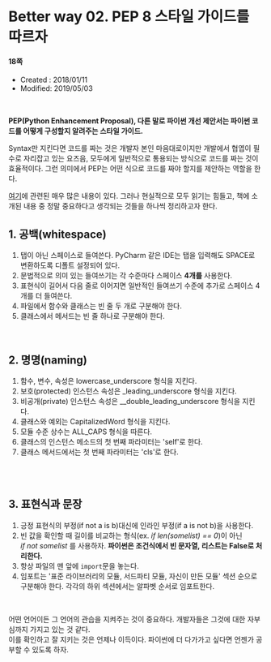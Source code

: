 # Better way 02. PEP 8 스타일 가이드를 따르자

#### 18쪽

* Created : 2018/01/11  
* Modified: 2019/05/03  

<br>

**PEP(Python Enhancement Proposal), 다른 말로 파이썬 개선 제안서는 파이썬 코드를 어떻게 구성할지 알려주는 스타일 가이드.**    

Syntax만 지킨다면 코드를 짜는 것은 개발자 본인 마음대로이지만 개발에서 협엽이 필수로 자리잡고 있는 요즈음, 모두에게 일반적으로 통용되는 방식으로 코드를 짜는 것이 효율적이다. 그런 의미에서 PEP는 어떤 식으로 코드를 짜야 할지를 제안하는 역할을 한다.  

  
[여기](https://www.python.org/dev/peps/pep-0008/)에 관련된 매우 많은 내용이 있다. 그러나 현실적으로 모두 읽기는 힘들고, 책에 소개된 내용 중 정말 중요하다고 생각되는 것들을 하나씩 정리하고자 한다.


## 1. 공백(whitespace)

 1. 탭이 아닌 스페이스로 들여쓴다. PyCharm 같은 IDE는 탭을 입력해도 SPACE로 변환하도록 디폴트 설정되어 있다.
 2. 문법적으로 의미 있는 들여쓰기는 각 수준마다 스페이스 **4개를** 사용한다.
 3. 표현식이 길어서 다음 줄로 이어지면 일반적인 들여쓰기 수준에 추가로 스페이스 4개를 더 들여쓴다.
 4. 파일에서 함수와 클래스는 빈 줄 두 개로 구분해야 한다.
 5. 클래스에서 메서드는 빈 줄 하나로 구분해야 한다.

<br>


## 2. 명명(naming)

 1. 함수, 변수, 속성은 lowercase_underscore 형식을 지킨다.
 2. 보호(protected) 인스턴스 속성은 _leading_underscore 형식을 지킨다.
 3. 비공개(private) 인스턴스 속성은 __double_leading_underscore 형식을 지킨다.
 4. 클래스와 예외는 CapitalizedWord 형식을 지킨다.
 5. 모듈 수준 상수는 ALL_CAPS 형식을 따른다.
 6. 클래스의 인스턴스 메소드의 첫 번째 파라미터는 'self'로 한다.
 7. 클래스 메서드에서는 첫 번째 파라미터는 'cls'로 한다.

<br>
<br>

## 3. 표현식과 문장

 1. 긍정 표현식의 부정(if not a is b)대신에 인라인 부정(if a is not b)을 사용한다.
 2. 빈 값을 확인할 때 길이를 비교하는 형식(ex. _if len(somelist) == 0_)이 아닌  
    _if not somelist_ 를 사용하자. **파이썬은 조건식에서 빈 문자열, 리스트는 False로 처리한다.**
 3. 항상 파일의 맨 앞에 `import`문을 놓는다.
 4. 임포트는 '표준 라이브러리의 모듈, 서드파티 모듈, 자신이 만든 모듈' 섹션 순으로 구분해야 한다.
    각각의 하위 섹션에서는 알파벳 순서로 임포트한다.

    
<br>

어떤 언어이든 그 언어의 관습을 지켜주는 것이 중요하다. 개발자들은 그것에 대한 자부심까지 가지고 있는 것 같다.   
이를 확인하고 잘 지키는 것은 언제나 이득이다. 파이썬에 더 다가가고 싶다면 언젠가 공부할 수 있도록 하자.
